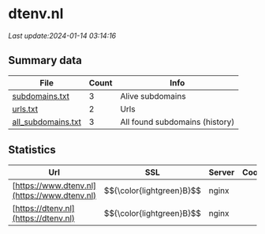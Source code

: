 # dtenv.nl
*Last update:2024-01-14 03:14:16*
## Summary data
| File       | Count | Info |
|------------|-------|------|
|[subdomains.txt](/data/dtenv/subdomains.txt)|3|Alive subdomains|
|[urls.txt](/data/dtenv/urls.txt)|2|Urls|
|[all_subdomains.txt](/data/dtenv/all_subdomains.txt)|3|All found subdomains (history)|
## Statistics
| Url | SSL | Server | Cookie | HSTS | CSP | XFO | XXP | RP | Tech |
|------------|-------|------|------|------|------|------|------|------|------|
|[https://www.dtenv.nl](https://www.dtenv.nl)| $${\color{lightgreen}B}$$ |nginx| |:white_check_mark: | |:warning: |:white_check_mark: |:white_check_mark: |:white_check_mark: |HSTS|
|[https://dtenv.nl](https://dtenv.nl)| $${\color{lightgreen}B}$$ |nginx| |:white_check_mark: | |:warning: |:white_check_mark: |:white_check_mark: |:white_check_mark: |HSTS|